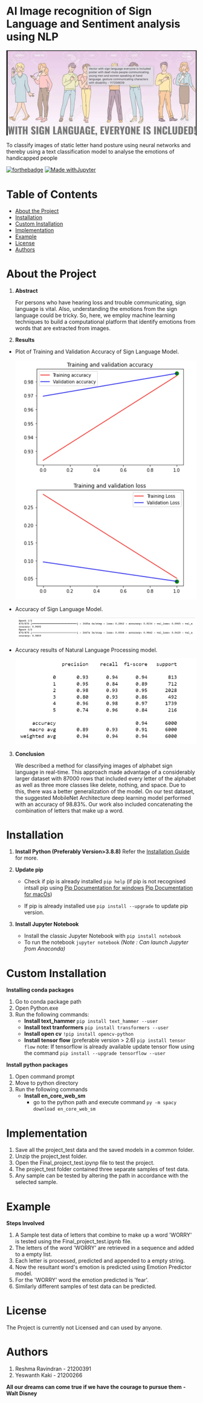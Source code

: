 # AI Image recognition of Sign Language and Sentiment analysis using NLP

![Image1](/Images/SignLanguage.PNG)

To classify images of static letter hand posture using neural networks and thereby using a text classification model to analyse the emotions of handicapped people

[![forthebadge](https://forthebadge.com/images/badges/made-with-python.svg)](http://forthebadge.com)
[![Made withJupyter](https://img.shields.io/badge/Made%20with-Jupyter-orange?style=for-the-badge&logo=Jupyter)](https://jupyter.org/try)

# Table of Contents

- [About the Project](#about-the-project)
- [Installation](#installation)
- [Custom Installation](#custom-installation)
- [Implementation](#implementation)
- [Example](#example)
- [License](#license)
- [Authors](#authors)

# About the Project

1) **Abstract**

     For persons who have hearing loss and trouble communicating, sign language is vital. Also, understanding the emotions from the sign language could be tricky. So, here, we employ machine learning techniques to build a computational platform that identify emotions from words that are extracted from images.

2) **Results**

- Plot of Training and Validation Accuracy of Sign Language Model.

     ![TestImage1](/Images/SignTrainingValAccuracy.jpeg)
 
- Accuracy of Sign Language Model.

     ![TestImage2](/Images/SignTrainingAccuracy.jpeg)
     
- Accuracy results of Natural Language Processing model.

     ![TestImage3](/Images/NLPTrainingAccuracy.PNG)

3) **Conclusion**

     We described a method for classifying images of alphabet sign language in real-time. This approach made advantage of a considerably larger dataset with 87000 rows that included every letter of the alphabet as well as three more classes like delete, nothing, and space. Due to this, there was a better generalization of the model. On our test dataset, the suggested MobileNet Architecture deep learning model performed with an accuracy of 98.83%. Our work also included concatenating the combination of letters that make up a word.

# Installation

1) **Install Python (Preferably Version>3.8.8)**
    Refer the [Installation Guide](https://docs.python.org/3/contents.html ) for more.

2) **Update pip**
    - Check if pip is already installed
    `pip help` (if pip is not recognised intsall pip using
    [Pip Documentation for windows](https://phoenixnap.com/kb/install-pip-windows)
    [Pip Documentation for macOs](https://phoenixnap.com/kb/install-pip-mac))

    - If pip is already installed use `pip install --upgrade` to update pip version.

3) **Install Jupyter Notebook**
     - Install the classic Jupyter Notebook with
       `pip install notebook`
     - To run the notebook
        `jupyter notebook`
    _(Note :  Can launch Jupyter from Anaconda)_

# Custom Installation

**Installing conda packages**

1) Go to conda package path
2) Open Python.exe
3) Run the following commands:
     - **Install text_hammer**
        `pip install text_hammer --user`
     - **Install text tranformers**
        `pip install transformers --user`
     - **Install open cv**
        `!pip install opencv-python`
     - **Install tensor flow**  (preferable version  > 2.6)
        `pip install tensor flow`
        note: If tensorflow is already available update tensor flow using the command `pip install --upgrade tensorflow --user`

**Install python packages**

1) Open command prompt
2) Move to python directory
3) Run the following commands
    - **Install en_core_web_sm**
        - go to the python path and execute command
        `py -m spacy download en_core_web_sm`

# Implementation

1) Save all the project_test data and the saved models in a common folder.
2) Unzip the project_test folder.
3) Open the Final_project_test.ipynp file to test the project.
4) The project_test folder contained three separate samples of test data.
5) Any sample can be tested by altering the path in accordance with the selected sample.

# Example

**Steps Involved**

1) A Sample test data of letters that combine to make up a word 'WORRY' is tested using the Final_project_test.ipynb file.
2) The letters of the word 'WORRY' are retrieved in a sequence and added to a empty list. 
3) Each letter is processed, predicted and appended to a empty string.
4) Now the resultant word's emotion is predicted using Emotion Predictor model.
5) For the 'WORRY' word the emotion predicted is 'fear'.
6) Similarly different samples of test data can be predicted.

# License

The Project is currently not Licensed and can used by anyone.

# Authors

1) Reshma Ravindran - 21200391
2) Yeswanth Kaki - 21200266

**All our dreams can come true if we have the courage to pursue them**
                                             **- Walt Disney**
